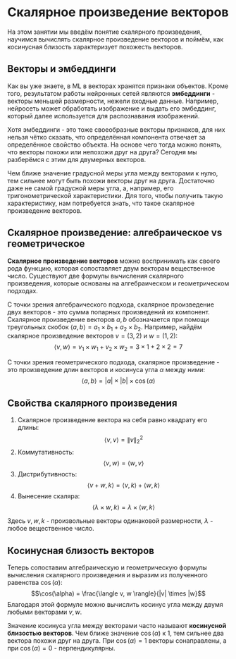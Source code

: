 # Скалярное произведение векторов
На этом занятии мы введём понятие скалярного произведения, научимся вычислять скалярное произведение векторов и поймём, как косинусная близость характеризует похожесть векторов.

## Векторы и эмбеддинги 
Как вы уже знаете, в ML в векторах хранятся признаки объектов. Кроме того, результатом работы нейронных сетей являются **эмбеддинги** - векторы меньшей размерности, нежели входные данные. Например, нейросеть может обработать изображение и выдать его эмбеддинг, который далее используется для распознавания изображений.

Хотя эмбеддинги - это тоже своеобразные векторы признаков, для них нельзя чётко сказать, что определённая компонента отвечает за определённое свойство объекта. На основе чего тогда можно понять, что векторы похожи или непохожи друг на друга? Сегодня мы разберёмся с этим для двумерных векторов.

Чем ближе значение градусной меры угла между векторами к нулю, тем сильнее могут быть похожи векторы друг на друга. Достаточно даже не самой градусной меры угла, а, например, его тригонометрической характеристики. Для того, чтобы получить такую характеристику, нам потребуется знать, что такое скалярное произведение векторов.

## Скалярное произведение: алгебраическое vs геометрическое
**Скалярное произведение векторов** можно воспринимать как своего рода функцию, которая сопоставляет двум векторам вещественное число. Существуют две формулы вычисления скалярного произведения, которые основаны на алгебраическом и геометрическом подходах. 

С точки зрения алгебраического подхода, скалярное произведение двух векторов - это сумма попарных произведений их компонент. Скалярное произведение векторов $`a, b`$ обозначается при помощи треугольных скобок $`\langle a, b \rangle = a_1 \times b_1 + a_2 \times b_2`$. Например, найдём скалярное произведение векторов $`v = (3, 2)`$ и $`w = (1, 2)`$:
$$\langle v, w \rangle = v_1 \times w_1 + v_2 \times w_2 = 3 \times 1 + 2 \times 2 = 7$$

С точки зрения геометрического подхода, скалярное произведение - это произведение длин векторов и косинуса угла $`\alpha`$ между ними:
$$\langle a, b \rangle = |a| \times |b| \times \cos(\alpha)$$

## Свойства скалярного произведения
1. Скалярное произведение вектора на себя равно квадрату его длины:
$$\langle v, v \rangle = \|v\|^2_2$$ 
2. Коммутативность:
$$\langle v, w \rangle = \langle w, v \rangle$$ 
3. Дистрибутивность:
$$\langle v + w, k \rangle = \langle v, k \rangle + \langle w, k \rangle$$ 
4. Вынесение скаляра:
$$\langle \lambda \times w, k \rangle = \lambda \times \langle w, k \rangle$$ 

Здесь $`v, w, k`$ - произвольные векторы одинаковой размерности, $`\lambda`$ - любое вещественное число.

## Косинусная близость векторов
Теперь сопоставим алгебраическую и геометрическую формулы вычисления скалярного произведения и выразим из полученного равенства $`\cos(\alpha)`$:
$$\cos(\alpha) = \frac{\langle v, w \rangle}{|v| \times |w}$$
Благодаря этой формуле можно вычислить косинус угла между двумя любыми векторами $`v, w`$.

Значение косинуса угла между векторами часто называют **косинусной близостью векторов**. Чем ближе значение $`\cos(\alpha)`$ к $`1`$, тем сильнее два вектора похожи друг на друга. При $`\cos(\alpha) = 1`$ векторы сонаправлены, а при $`\cos(\alpha) = 0`$ - перпендикулярны.

